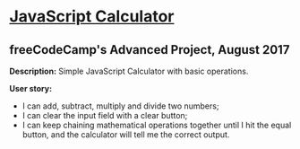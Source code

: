 # **[JavaScript Calculator](https://boniverski.github.io/js-calculator/)**

## freeCodeCamp's Advanced Project, August 2017

**Description:** Simple JavaScript Calculator with basic operations.

**User story:**
* I can add, subtract, multiply and divide two numbers;
* I can clear the input field with a clear button;
* I can keep chaining mathematical operations together until I hit the equal button, and the calculator will tell me the correct output.
